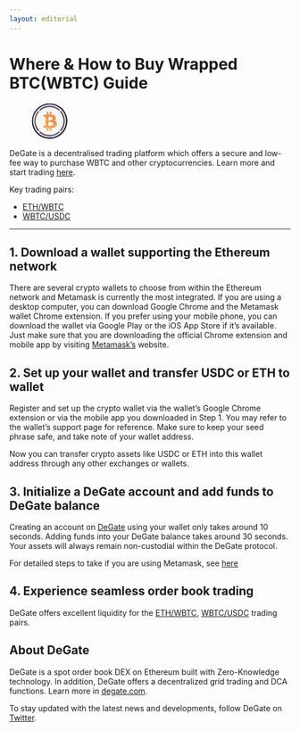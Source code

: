 ```yaml
---
layout: editorial
---
```


# Where & How to Buy Wrapped BTC(WBTC) Guide

<figure><img src="../.gitbook/assets/wbtc_0x2260fac5e5542a773aa44fbcfedf7c193bc2c5991714705318687.jpg" alt="WBTC" width="64" style="border-radius: 50%;"><figcaption></figcaption></figure>

DeGate is a decentralised trading platform which offers a secure and low-fee way to purchase WBTC and other cryptocurrencies. Learn more and start trading [here](https://app.degate.com/trade/USDC/0x2260fac5e5542a773aa44fbcfedf7c193bc2c599?utm_source=howtobuy).&#x20;

Key trading pairs:

* [ETH/WBTC](https://app.degate.com/trade/0x2260fac5e5542a773aa44fbcfedf7c193bc2c599/ETH?utm_source=howtobuy)
* [WBTC/USDC](https://app.degate.com/trade/USDC/0x2260fac5e5542a773aa44fbcfedf7c193bc2c599?utm_source=howtobuy)

***

## 1. Download a wallet supporting the Ethereum network

There are several crypto wallets to choose from within the Ethereum network and Metamask is currently the most integrated. If you are using a desktop computer, you can download Google Chrome and the Metamask wallet Chrome extension. If you prefer using your mobile phone, you can download the wallet via Google Play or the iOS App Store if it’s available. Just make sure that you are downloading the official Chrome extension and mobile app by visiting [Metamask’s](https://metamask.io/) website.

## 2. Set up your wallet and transfer USDC or ETH to wallet

Register and set up the crypto wallet via the wallet’s Google Chrome extension or via the mobile app you downloaded in Step 1. You may refer to the wallet’s support page for reference. Make sure to keep your seed phrase safe, and take note of your wallet address.&#x20;

Now you can transfer crypto assets like USDC or ETH into this wallet address through any other exchanges or wallets.

## 3. Initialize a DeGate account and add funds to DeGate balance

Creating an account on [DeGate](https://app.degate.com/?utm_source=WBTC_howtobuy) using your wallet only takes around 10 seconds. Adding funds into your DeGate balance takes around 30 seconds. Your assets will always remain non-custodial within the DeGate protocol.

For detailed steps to take if you are using Metamask, see [here](https://docs.degate.com/v/product_en/main-features/wallet-connectivity/metamask)

## 4. Experience seamless order book trading

DeGate offers excellent liquidity for the [ETH/WBTC](https://app.degate.com/trade/0x2260fac5e5542a773aa44fbcfedf7c193bc2c599/ETH?utm_source=howtobuy), [WBTC/USDC](https://app.degate.com/trade/USDC/0x2260fac5e5542a773aa44fbcfedf7c193bc2c599?utm_source=howtobuy) trading pairs.&#x20;

## About DeGate

DeGate is a spot order book DEX on Ethereum built with Zero-Knowledge technology. In addition, DeGate offers a decentralized grid trading and DCA functions. Learn more in [degate.com](https://degate.com/?utm_source=WBTC_howtobuy).

To stay updated with the latest news and developments, follow DeGate on [Twitter](https://twitter.com/degatedex).

